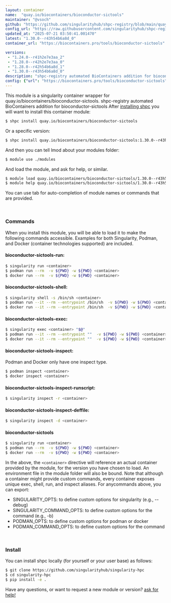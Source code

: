 ```yaml
---
layout: container
name:  "quay.io/biocontainers/bioconductor-sictools"
maintainer: "@vsoch"
github: "https://github.com/singularityhub/shpc-registry/blob/main/quay.io/biocontainers/bioconductor-sictools/container.yaml"
config_url: "https://raw.githubusercontent.com/singularityhub/shpc-registry/main/quay.io/biocontainers/bioconductor-sictools/container.yaml"
updated_at: "2025-07-21 03:50:41.001470"
latest: "1.30.0--r43h54b6a8d_0"
container_url: "https://biocontainers.pro/tools/bioconductor-sictools"

versions:
 - "1.24.0--r41h2e7e3aa_2"
 - "1.28.0--r42h2e7e3aa_0"
 - "1.28.0--r42h54b6a8d_1"
 - "1.30.0--r43h54b6a8d_0"
description: "shpc-registry automated BioContainers addition for bioconductor-sictools"
config: {"url": "https://biocontainers.pro/tools/bioconductor-sictools", "maintainer": "@vsoch", "description": "shpc-registry automated BioContainers addition for bioconductor-sictools", "latest": {"1.30.0--r43h54b6a8d_0": "sha256:042672110e0218e4b490d4960ff223e2dbda9dff41b66298dacb7dff7777eb99"}, "tags": {"1.24.0--r41h2e7e3aa_2": "sha256:67234c0323f65d7bf968da225b9f8bbba80f275e494ee1d4c95f9d86017e1292", "1.28.0--r42h2e7e3aa_0": "sha256:483bbcd0b8320523cbf0a97ad732e2b4fb8ca1c5f61e77945d9f8b3ab83dc123", "1.28.0--r42h54b6a8d_1": "sha256:1fc053ac6bdb907e413c5d5163eb5602ea3f66472386e04985a9cff0263e5e4d", "1.30.0--r43h54b6a8d_0": "sha256:042672110e0218e4b490d4960ff223e2dbda9dff41b66298dacb7dff7777eb99"}, "docker": "quay.io/biocontainers/bioconductor-sictools"}
---
```


This module is a singularity container wrapper for quay.io/biocontainers/bioconductor-sictools.
shpc-registry automated BioContainers addition for bioconductor-sictools
After [installing shpc](#install) you will want to install this container module:


```bash
$ shpc install quay.io/biocontainers/bioconductor-sictools
```

Or a specific version:

```bash
$ shpc install quay.io/biocontainers/bioconductor-sictools:1.30.0--r43h54b6a8d_0
```

And then you can tell lmod about your modules folder:

```bash
$ module use ./modules
```

And load the module, and ask for help, or similar.

```bash
$ module load quay.io/biocontainers/bioconductor-sictools/1.30.0--r43h54b6a8d_0
$ module help quay.io/biocontainers/bioconductor-sictools/1.30.0--r43h54b6a8d_0
```

You can use tab for auto-completion of module names or commands that are provided.

<br>

### Commands

When you install this module, you will be able to load it to make the following commands accessible.
Examples for both Singularity, Podman, and Docker (container technologies supported) are included.

#### bioconductor-sictools-run:

```bash
$ singularity run <container>
$ podman run --rm  -v ${PWD} -w ${PWD} <container>
$ docker run --rm  -v ${PWD} -w ${PWD} <container>
```

#### bioconductor-sictools-shell:

```bash
$ singularity shell -s /bin/sh <container>
$ podman run --it --rm --entrypoint /bin/sh  -v ${PWD} -w ${PWD} <container>
$ docker run --it --rm --entrypoint /bin/sh  -v ${PWD} -w ${PWD} <container>
```

#### bioconductor-sictools-exec:

```bash
$ singularity exec <container> "$@"
$ podman run --it --rm --entrypoint ""  -v ${PWD} -w ${PWD} <container> "$@"
$ docker run --it --rm --entrypoint ""  -v ${PWD} -w ${PWD} <container> "$@"
```

#### bioconductor-sictools-inspect:

Podman and Docker only have one inspect type.

```bash
$ podman inspect <container>
$ docker inspect <container>
```

#### bioconductor-sictools-inspect-runscript:

```bash
$ singularity inspect -r <container>
```

#### bioconductor-sictools-inspect-deffile:

```bash
$ singularity inspect -d <container>
```



#### bioconductor-sictools

```bash
$ singularity run <container>
$ podman run --rm  -v ${PWD} -w ${PWD} <container>
$ docker run --rm  -v ${PWD} -w ${PWD} <container>
```


In the above, the `<container>` directive will reference an actual container provided
by the module, for the version you have chosen to load. An environment file in the
module folder will also be bound. Note that although a container
might provide custom commands, every container exposes unique exec, shell, run, and
inspect aliases. For anycommands above, you can export:

 - SINGULARITY_OPTS: to define custom options for singularity (e.g., --debug)
 - SINGULARITY_COMMAND_OPTS: to define custom options for the command (e.g., -b)
 - PODMAN_OPTS: to define custom options for podman or docker
 - PODMAN_COMMAND_OPTS: to define custom options for the command

<br>

### Install

You can install shpc locally (for yourself or your user base) as follows:

```bash
$ git clone https://github.com/singularityhub/singularity-hpc
$ cd singularity-hpc
$ pip install -e .
```

Have any questions, or want to request a new module or version? [ask for help!](https://github.com/singularityhub/singularity-hpc/issues)